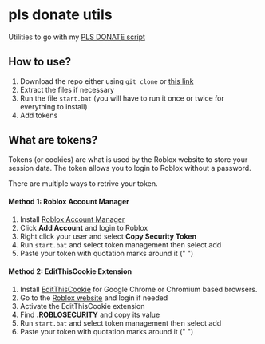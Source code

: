 # pls donate utils
Utilities to go with my [PLS DONATE script](https://github.com/tzechco/roblox-scripts/tree/main/PLS%20DONATE)

## How to use?
1. Download the repo either using `git clone` or [this link](https://github.com/tzechco/pls-donate-utils/archive/refs/heads/main.zip)
2. Extract the files if necessary
3. Run the file `start.bat` (you will have to run it once or twice for everything to install)
4. Add tokens


## What are tokens?
Tokens (or cookies) are what is used by the Roblox website to store your session data. The token allows you to login to Roblox without a password.

There are multiple ways to retrive your token.
#### Method 1: Roblox Account Manager
1. Install [Roblox Account Manager](https://github.com/ic3w0lf22/Roblox-Account-Manager)
2. Click **Add Account** and login to Roblox
3. Right click your user and select **Copy Security Token**
4. Run `start.bat` and select token management then select add
5. Paste your token with quotation marks around it (" ")

#### Method 2: EditThisCookie Extension
1. Install [EditThisCookie](https://chrome.google.com/webstore/detail/editthiscookie/fngmhnnpilhplaeedifhccceomclgfbg) for Google Chrome or Chromium based browsers.
2. Go to the [Roblox website](https://www.roblox.com) and login if needed
3. Activate the EditThisCookie extension
4. Find **.ROBLOSECURITY** and copy its value
5. Run `start.bat` and select token management then select add
6. Paste your token with quotation marks around it (" ")
